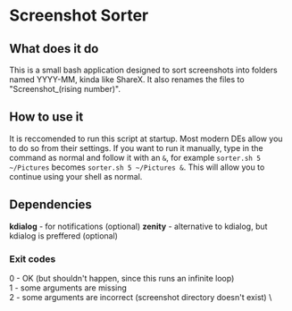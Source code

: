 # Screenshot Sorter

## What does it do

This is a small bash application designed to sort screenshots into folders named YYYY-MM, kinda like ShareX. It also renames the files to "Screenshot_(rising number)".

## How to use it

It is reccomended to run this script at startup. Most modern DEs allow you to do so from their settings. If you want to run it manually, type in the command as normal and follow it with an `&`, for example `sorter.sh 5 ~/Pictures` becomes `sorter.sh 5 ~/Pictures &`. This will allow you to continue using your shell as normal.

## Dependencies

**kdialog** - for notifications (optional)
**zenity** - alternative to kdialog, but kdialog is preffered (optional)

### Exit codes

0 - OK (but shouldn't happen, since this runs an infinite loop) \
1 - some arguments are missing \
2 - some arguments are incorrect (screenshot directory doesn't exist) \
